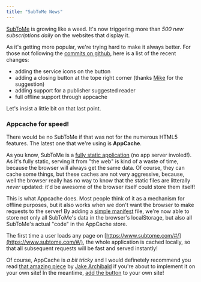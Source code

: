 ```yaml
---
title: "SubToMe News"
---
```


[SubToMe](https://www.subtome.com/#/) is growing like a weed. It's now triggering more than *500 new subscriptions daily* on the websites that display it.

As it's getting more popular, we're trying hard to make it always better. For those not following the [commits on github](https://github.com/superfeedr/subtome), here is a list of the recent changes:

* adding the service icons on the button
* adding a closing button at the tope right corner (thanks [Mike](http://mahemoff.com/) for the suggestion)
* adding support for a publisher suggested reader
* full offline support through appcache

Let's insist a little bit on that last point.

### Appcache for speed!

There would be no SubToMe if that was not for the numerous HTML5 features. The latest one that we're using is **AppCache**.

As you know, SubToMe is a [fully static application](http://blog.superfeedr.com/subtome-progress/) (no app server involed!). As it's fully static, serving it from "the web" is kind of a waste of time, because the browser will always get the same data. Of course, they can cache some things, but these caches are not very aggressive, because, well the browser really has no way to know that the static files are litterally *never* updated: it'd be awesome of the browser itself could store them itself!

This is what Appcache does. Most people think of it as a mechanism for offline purposes, but it also works when we don't want the browser to make requests to the server! By adding a [simple manifest](https://www.subtome.com/subtome.appcache) file, we're now able to store not only all SubToMe's data in the browser's localStorage, but also all SubToMe's actual "code" in the AppCache store.

The first time a user loads any page on [https://www.subtome.com/#/](https://www.subtome.com/#/), the whole application is cached locally, so that all subsequent requests will be fast and served instantly!

Of course, AppCache is *a bit tricky* and I would definetely recommend you read [that amazing piece](http://alistapart.com/article/application-cache-is-a-douchebag) by [Jake Archibald](http://jakearchibald.com/) if you're about to implement it on your own site! In the meantime, [add the button](https://www.subtome.com/#/publishers) to your own site!



